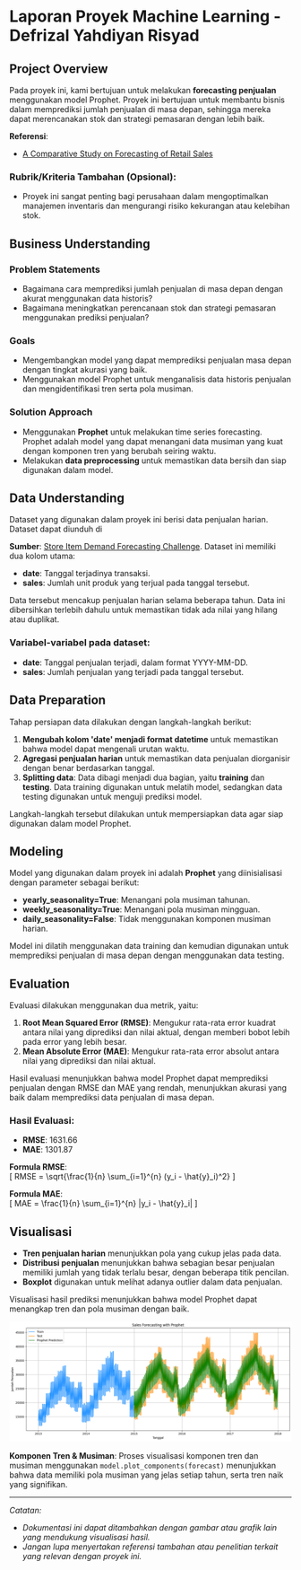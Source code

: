 # Laporan Proyek Machine Learning - Defrizal Yahdiyan Risyad

## Project Overview

Pada proyek ini, kami bertujuan untuk melakukan **forecasting penjualan** menggunakan model Prophet. Proyek ini bertujuan untuk membantu bisnis dalam memprediksi jumlah penjualan di masa depan, sehingga mereka dapat merencanakan stok dan strategi pemasaran dengan lebih baik.

**Referensi**:
- [A Comparative Study on Forecasting of Retail Sales](https://arxiv.org/abs/2203.06848)


### Rubrik/Kriteria Tambahan (Opsional):
- Proyek ini sangat penting bagi perusahaan dalam mengoptimalkan manajemen inventaris dan mengurangi risiko kekurangan atau kelebihan stok.

## Business Understanding

### Problem Statements
- Bagaimana cara memprediksi jumlah penjualan di masa depan dengan akurat menggunakan data historis?
- Bagaimana meningkatkan perencanaan stok dan strategi pemasaran menggunakan prediksi penjualan?

### Goals
- Mengembangkan model yang dapat memprediksi penjualan masa depan dengan tingkat akurasi yang baik.
- Menggunakan model Prophet untuk menganalisis data historis penjualan dan mengidentifikasi tren serta pola musiman.

### Solution Approach
- Menggunakan **Prophet** untuk melakukan time series forecasting. Prophet adalah model yang dapat menangani data musiman yang kuat dengan komponen tren yang berubah seiring waktu.
- Melakukan **data preprocessing** untuk memastikan data bersih dan siap digunakan dalam model.

## Data Understanding

Dataset yang digunakan dalam proyek ini berisi data penjualan harian. Dataset dapat diunduh di 


**Sumber**: [Store Item Demand Forecasting Challenge](https://www.kaggle.com/competitions/demand-forecasting-kernels-only/overview). Dataset ini memiliki dua kolom utama:

- **date**: Tanggal terjadinya transaksi.
- **sales**: Jumlah unit produk yang terjual pada tanggal tersebut.

Data tersebut mencakup penjualan harian selama beberapa tahun. Data ini dibersihkan terlebih dahulu untuk memastikan tidak ada nilai yang hilang atau duplikat.

### Variabel-variabel pada dataset:
- **date**: Tanggal penjualan terjadi, dalam format YYYY-MM-DD.
- **sales**: Jumlah penjualan yang terjadi pada tanggal tersebut.

## Data Preparation

Tahap persiapan data dilakukan dengan langkah-langkah berikut:
1. **Mengubah kolom 'date' menjadi format datetime** untuk memastikan bahwa model dapat mengenali urutan waktu.
2. **Agregasi penjualan harian** untuk memastikan data penjualan diorganisir dengan benar berdasarkan tanggal.
3. **Splitting data**: Data dibagi menjadi dua bagian, yaitu **training** dan **testing**. Data training digunakan untuk melatih model, sedangkan data testing digunakan untuk menguji prediksi model.

Langkah-langkah tersebut dilakukan untuk mempersiapkan data agar siap digunakan dalam model Prophet.

## Modeling

Model yang digunakan dalam proyek ini adalah **Prophet** yang diinisialisasi dengan parameter sebagai berikut:
- **yearly_seasonality=True**: Menangani pola musiman tahunan.
- **weekly_seasonality=True**: Menangani pola musiman mingguan.
- **daily_seasonality=False**: Tidak menggunakan komponen musiman harian.

Model ini dilatih menggunakan data training dan kemudian digunakan untuk memprediksi penjualan di masa depan dengan menggunakan data testing.

## Evaluation

Evaluasi dilakukan menggunakan dua metrik, yaitu:
1. **Root Mean Squared Error (RMSE)**: Mengukur rata-rata error kuadrat antara nilai yang diprediksi dan nilai aktual, dengan memberi bobot lebih pada error yang lebih besar.
2. **Mean Absolute Error (MAE)**: Mengukur rata-rata error absolut antara nilai yang diprediksi dan nilai aktual.

Hasil evaluasi menunjukkan bahwa model Prophet dapat memprediksi penjualan dengan RMSE dan MAE yang rendah, menunjukkan akurasi yang baik dalam memprediksi data penjualan di masa depan.

### Hasil Evaluasi:
- **RMSE**: 1631.66
- **MAE**: 1301.87

**Formula RMSE**:  
\[ RMSE = \sqrt{\frac{1}{n} \sum_{i=1}^{n} (y_i - \hat{y}_i)^2} \]

**Formula MAE**:  
\[ MAE = \frac{1}{n} \sum_{i=1}^{n} |y_i - \hat{y}_i| \]

## Visualisasi

- **Tren penjualan harian** menunjukkan pola yang cukup jelas pada data.
- **Distribusi penjualan** menunjukkan bahwa sebagian besar penjualan memiliki jumlah yang tidak terlalu besar, dengan beberapa titik pencilan.
- **Boxplot** digunakan untuk melihat adanya outlier dalam data penjualan.

Visualisasi hasil prediksi menunjukkan bahwa model Prophet dapat menangkap tren dan pola musiman dengan baik.

![Visualisasi Tren Penjualan](sales_forecasting.png)

**Komponen Tren & Musiman**:
Proses visualisasi komponen tren dan musiman menggunakan `model.plot_components(forecast)` menunjukkan bahwa data memiliki pola musiman yang jelas setiap tahun, serta tren naik yang signifikan.

---

_Catatan:_  
- _Dokumentasi ini dapat ditambahkan dengan gambar atau grafik lain yang mendukung visualisasi hasil._
- _Jangan lupa menyertakan referensi tambahan atau penelitian terkait yang relevan dengan proyek ini._
